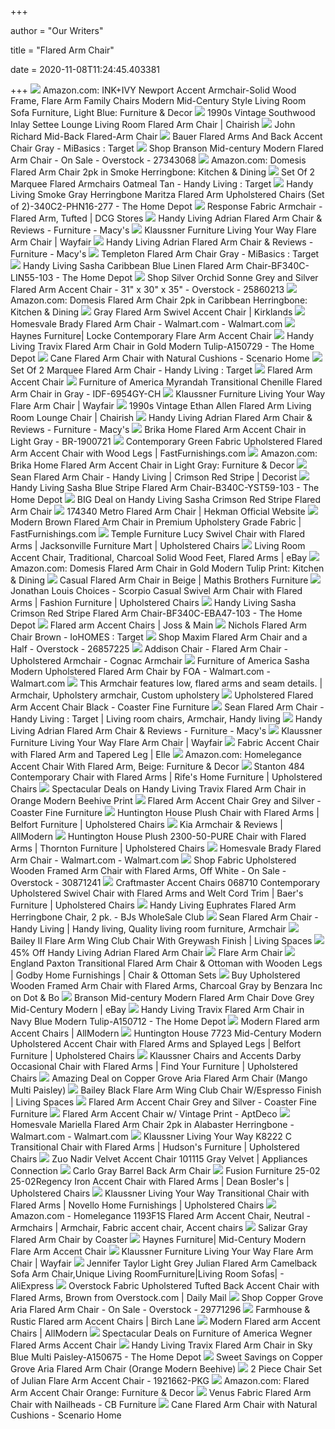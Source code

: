 +++
        
author = "Our Writers"
        
title = "Flared Arm Chair"
        
date = 2020-11-08T11:24:45.403381
        
+++
[ ![](https://images-na.ssl-images-amazon.com/images/I/917d5x5NYJL._AC_SY355_.jpg)](https://images-na.ssl-images-amazon.com/images/I/917d5x5NYJL._AC_SY355_.jpg) Amazon.com: INK+IVY Newport Accent Armchair-Solid Wood Frame, Flare Arm  Family Chairs Modern Mid-Century Style Living Room Sofa Furniture, Light  Blue: Furniture & Decor
[ ![](https://chairish-prod.freetls.fastly.net/image/product/master/766020e9-6096-4c16-b176-9734a28e0222/1990s-vintage-southwood-inlay-settee-lounge-living-room-flared-arm-chair-0296)](https://chairish-prod.freetls.fastly.net/image/product/master/766020e9-6096-4c16-b176-9734a28e0222/1990s-vintage-southwood-inlay-settee-lounge-living-room-flared-arm-chair-0296) 1990s Vintage Southwood Inlay Settee Lounge Living Room Flared Arm Chair |  Chairish
[ ![](https://www.unlimitedfurnituregroup.com/media/catalog/product/cache/1/image/1200x1200/9df78eab33525d08d6e5fb8d27136e95/A/M/AMQ-1133Q01-2110-AS.jpg)](https://www.unlimitedfurnituregroup.com/media/catalog/product/cache/1/image/1200x1200/9df78eab33525d08d6e5fb8d27136e95/A/M/AMQ-1133Q01-2110-AS.jpg) John Richard Mid-Back Flared-Arm Chair
[ ![](https://target.scene7.com/is/image/Target/GUEST_2a421ef6-f86e-4b4d-b954-8342b243b32c?wid=488&hei=488&fmt=pjpeg)](https://target.scene7.com/is/image/Target/GUEST_2a421ef6-f86e-4b4d-b954-8342b243b32c?wid=488&hei=488&fmt=pjpeg) Bauer Flared Arms And Back Accent Chair Gray - MiBasics : Target
[ ![](https://ak1.ostkcdn.com/images/products/27343068/Branson-Mid-century-Modern-Flared-Arm-Chair-fcd47071-4174-4020-b4f0-448a0c1ab1a7.jpg)](https://ak1.ostkcdn.com/images/products/27343068/Branson-Mid-century-Modern-Flared-Arm-Chair-fcd47071-4174-4020-b4f0-448a0c1ab1a7.jpg) Shop Branson Mid-century Modern Flared Arm Chair - On Sale - Overstock -  27343068
[ ![](https://images-na.ssl-images-amazon.com/images/I/415V23jqlmL._AC_SY400_.jpg)](https://images-na.ssl-images-amazon.com/images/I/415V23jqlmL._AC_SY400_.jpg) Amazon.com: Domesis Flared Arm Chair 2pk in Smoke Herringbone: Kitchen &  Dining
[ ![](https://target.scene7.com/is/image/Target/GUEST_d532206f-6f56-4668-bdfe-695b3831ba00?wid=488&hei=488&fmt=pjpeg)](https://target.scene7.com/is/image/Target/GUEST_d532206f-6f56-4668-bdfe-695b3831ba00?wid=488&hei=488&fmt=pjpeg) Set Of 2 Marquee Flared Armchairs Oatmeal Tan - Handy Living : Target
[ ![](https://images.homedepot-static.com/productImages/f9ab8001-61e5-4c9d-8813-ce60694e6d4b/svn/smoke-gray-herringbone-handy-living-accent-chairs-340c2-phn16-277-64_600.jpg)](https://images.homedepot-static.com/productImages/f9ab8001-61e5-4c9d-8813-ce60694e6d4b/svn/smoke-gray-herringbone-handy-living-accent-chairs-340c2-phn16-277-64_600.jpg) Handy Living Smoke Gray Herringbone Maritza Flared Arm Upholstered Chairs  (Set of 2)-340C2-PHN16-277 - The Home Depot
[ ![](http://www.dcgstores.com/resize/shared/productimages/east-end-imports/eei-1786-7.jpg?bw=100&bh=100)](http://www.dcgstores.com/resize/shared/productimages/east-end-imports/eei-1786-7.jpg?bw=100&bh=100) Response Fabric Armchair - Flared Arm, Tufted | DCG Stores
[ ![](https://slimages.macysassets.com/is/image/MCY/products/8/optimized/17203818_fpx.tif?op_sharpen=1&wid=500&hei=613&fit=fit,1&$filtersm$)](https://slimages.macysassets.com/is/image/MCY/products/8/optimized/17203818_fpx.tif?op_sharpen=1&wid=500&hei=613&fit=fit,1&$filtersm$) Handy Living Adrian Flared Arm Chair & Reviews - Furniture - Macy's
[ ![](https://secure.img1-fg.wfcdn.com/im/85784572/resize-h800-w800%5Ecompr-r85/8596/85965482/Living+Your+Way+Flare+Arm+Chair.jpg)](https://secure.img1-fg.wfcdn.com/im/85784572/resize-h800-w800%5Ecompr-r85/8596/85965482/Living+Your+Way+Flare+Arm+Chair.jpg) Klaussner Furniture Living Your Way Flare Arm Chair | Wayfair
[ ![](https://slimages.macysassets.com/is/image/MCY/products/5/optimized/17203835_fpx.tif?op_sharpen=1&wid=500&hei=613&fit=fit,1&$filtersm$)](https://slimages.macysassets.com/is/image/MCY/products/5/optimized/17203835_fpx.tif?op_sharpen=1&wid=500&hei=613&fit=fit,1&$filtersm$) Handy Living Adrian Flared Arm Chair & Reviews - Furniture - Macy's
[ ![](https://target.scene7.com/is/image/Target/GUEST_810e2e96-9b43-4620-9a72-b2f79ca70f2b?wid=488&hei=488&fmt=pjpeg)](https://target.scene7.com/is/image/Target/GUEST_810e2e96-9b43-4620-9a72-b2f79ca70f2b?wid=488&hei=488&fmt=pjpeg) Templeton Flared Arm Chair Gray - MiBasics : Target
[ ![](https://images.homedepot-static.com/productImages/3e29b4b4-27ec-4c12-a700-839fa029e2db/svn/caribbean-blue-handy-living-accent-chairs-bf340c-lin55-103-64_600.jpg)](https://images.homedepot-static.com/productImages/3e29b4b4-27ec-4c12-a700-839fa029e2db/svn/caribbean-blue-handy-living-accent-chairs-bf340c-lin55-103-64_600.jpg) Handy Living Sasha Caribbean Blue Linen Flared Arm Chair-BF340C-LIN55-103 -  The Home Depot
[ ![](https://ak1.ostkcdn.com/images/products/25860213/Silver-Orchid-Sonne-Grey-and-Silver-Flared-Arm-Accent-Chair-31-x-30-x-35-3c8bd5d5-9ad3-4f5a-8a71-6049c4db2d94_600.jpg?impolicy=medium)](https://ak1.ostkcdn.com/images/products/25860213/Silver-Orchid-Sonne-Grey-and-Silver-Flared-Arm-Accent-Chair-31-x-30-x-35-3c8bd5d5-9ad3-4f5a-8a71-6049c4db2d94_600.jpg?impolicy=medium) Shop Silver Orchid Sonne Grey and Silver Flared Arm Accent Chair - 31" x  30" x 35" - Overstock - 25860213
[ ![](https://images-na.ssl-images-amazon.com/images/I/91SHONan7gL._AC_SX522_.jpg)](https://images-na.ssl-images-amazon.com/images/I/91SHONan7gL._AC_SX522_.jpg) Amazon.com: Domesis Flared Arm Chair 2pk in Caribbean Herringbone: Kitchen  & Dining
[ ![](https://images.kirklands.com/is/image/Kirklands/232928?$tProduct$)](https://images.kirklands.com/is/image/Kirklands/232928?$tProduct$) Gray Flared Arm Swivel Accent Chair | Kirklands
[ ![](https://i5.walmartimages.com/asr/d430d721-2d02-42d5-bb9d-e9d9fc2f6db0_2.a72e3282f36fda8a300fa20edfc954dd.jpeg?odnWidth=612&odnHeight=612&odnBg=ffffff)](https://i5.walmartimages.com/asr/d430d721-2d02-42d5-bb9d-e9d9fc2f6db0_2.a72e3282f36fda8a300fa20edfc954dd.jpeg?odnWidth=612&odnHeight=612&odnBg=ffffff) Homesvale Brady Flared Arm Chair - Walmart.com - Walmart.com
[ ![](https://www.haynesfurniture.com/images/thumbs/0001098_locke-contemporary-flare-arm-accent-chair_1200.jpeg)](https://www.haynesfurniture.com/images/thumbs/0001098_locke-contemporary-flare-arm-accent-chair_1200.jpeg) Haynes Furniture| Locke Contemporary Flare Arm Accent Chair
[ ![](https://images.homedepot-static.com/productImages/0a25bc05-cab1-4b3f-95a8-c41819f9a50b/svn/gold-modern-tulip-handy-living-accent-chairs-a150729-64_600.jpg)](https://images.homedepot-static.com/productImages/0a25bc05-cab1-4b3f-95a8-c41819f9a50b/svn/gold-modern-tulip-handy-living-accent-chairs-a150729-64_600.jpg) Handy Living Travix Flared Arm Chair in Gold Modern Tulip-A150729 - The  Home Depot
[ ![](https://cdn.shopify.com/s/files/1/0192/5276/products/23461_2_2048x.jpg?v=1564425010)](https://cdn.shopify.com/s/files/1/0192/5276/products/23461_2_2048x.jpg?v=1564425010) Cane Flared Arm Chair with Natural Cushions - Scenario Home
[ ![](https://target.scene7.com/is/image/Target/GUEST_1fbe976f-f4fe-4078-99a1-0f238e43daad?wid=488&hei=488&fmt=pjpeg)](https://target.scene7.com/is/image/Target/GUEST_1fbe976f-f4fe-4078-99a1-0f238e43daad?wid=488&hei=488&fmt=pjpeg) Set Of 2 Marquee Flared Arm Chair - Handy Living : Target
[ ![](https://www.montgomerys.com/shop/storage/product-photos/medium/0GsxUsuegG4bUiMptimQ.jpeg)](https://www.montgomerys.com/shop/storage/product-photos/medium/0GsxUsuegG4bUiMptimQ.jpeg) Flared Arm Accent Chair
[ ![](https://media.cymaxstores.com/Images/4670/1993083-L.jpg)](https://media.cymaxstores.com/Images/4670/1993083-L.jpg) Furniture of America Myrandah Transitional Chenille Flared Arm Chair in  Gray - IDF-6954GY-CH
[ ![](https://secure.img1-ag.wfcdn.com/im/28788244/resize-h800-w800%5Ecompr-r85/1166/116696008/Living+Your+Way+Flare+Arm+Chair.jpg)](https://secure.img1-ag.wfcdn.com/im/28788244/resize-h800-w800%5Ecompr-r85/1166/116696008/Living+Your+Way+Flare+Arm+Chair.jpg) Klaussner Furniture Living Your Way Flare Arm Chair | Wayfair
[ ![](https://chairish-prod.freetls.fastly.net/image/product/master/e88c0f5b-ac8e-41f3-af4c-9f6dfd610a74/1990s-vintage-ethan-allen-flared-arm-living-room-lounge-chair-4339)](https://chairish-prod.freetls.fastly.net/image/product/master/e88c0f5b-ac8e-41f3-af4c-9f6dfd610a74/1990s-vintage-ethan-allen-flared-arm-living-room-lounge-chair-4339) 1990s Vintage Ethan Allen Flared Arm Living Room Lounge Chair | Chairish
[ ![](https://slimages.macysassets.com/is/image/MCY/products/2/optimized/17203822_fpx.tif?op_sharpen=1&wid=500&hei=613&fit=fit,1&$filtersm$)](https://slimages.macysassets.com/is/image/MCY/products/2/optimized/17203822_fpx.tif?op_sharpen=1&wid=500&hei=613&fit=fit,1&$filtersm$) Handy Living Adrian Flared Arm Chair & Reviews - Furniture - Macy's
[ ![](https://media.cymaxstores.com/Images/4751/1921125-1-L.jpg)](https://media.cymaxstores.com/Images/4751/1921125-1-L.jpg) Brika Home Flared Arm Accent Chair in Light Gray - BR-1900721
[ ![](https://cdn3.volusion.com/ruru6.74p94/v/vspfiles/photos/GFBAC518947-2.jpg?v-cache=1430141694)](https://cdn3.volusion.com/ruru6.74p94/v/vspfiles/photos/GFBAC518947-2.jpg?v-cache=1430141694) Contemporary Green Fabric Upholstered Flared Arm Accent Chair with Wood  Legs | FastFurnishings.com
[ ![](https://m.media-amazon.com/images/I/316nh4iRByL._AC_UL400_.jpg)](https://m.media-amazon.com/images/I/316nh4iRByL._AC_UL400_.jpg) Amazon.com: Brika Home Flared Arm Accent Chair in Light Gray: Furniture &  Decor
[ ![](https://www.decorist.com/static/finds/product_images/full_size/140491-sean-flared-arm-chair.f68e45911bd099ecdf49452fa258fb46.png)](https://www.decorist.com/static/finds/product_images/full_size/140491-sean-flared-arm-chair.f68e45911bd099ecdf49452fa258fb46.png) Sean Flared Arm Chair - Handy Living | Crimson Red Stripe | Decorist
[ ![](https://images.homedepot-static.com/productImages/7ca87bb4-e3e3-4abe-b90e-993855ea5ce5/svn/blue-stripe-handy-living-accent-chairs-b340c-yst59-103-64_600.jpg)](https://images.homedepot-static.com/productImages/7ca87bb4-e3e3-4abe-b90e-993855ea5ce5/svn/blue-stripe-handy-living-accent-chairs-b340c-yst59-103-64_600.jpg) Handy Living Sasha Blue Stripe Flared Arm Chair-B340C-YST59-103 - The Home  Depot
[ ![](https://images.prod.meredith.com/product/f9205f2a1c3b3577fd4340291c49d7c8/1588284017286/l/handy-living-sasha-crimson-red-stripe-flared-arm-chair)](https://images.prod.meredith.com/product/f9205f2a1c3b3577fd4340291c49d7c8/1588284017286/l/handy-living-sasha-crimson-red-stripe-flared-arm-chair) BIG Deal on Handy Living Sasha Crimson Red Stripe Flared Arm Chair
[ ![](https://res.cloudinary.com/hmcgallery/image/upload/t_image2000WD/174340.jpg)](https://res.cloudinary.com/hmcgallery/image/upload/t_image2000WD/174340.jpg) 174340 Metro Flared Arm Chair | Hekman Official Website
[ ![](https://cdn3.volusion.com/ruru6.74p94/v/vspfiles/photos/PAC618745443-2.jpg?v-cache=1430077567)](https://cdn3.volusion.com/ruru6.74p94/v/vspfiles/photos/PAC618745443-2.jpg?v-cache=1430077567) Modern Brown Flared Arm Chair in Premium Upholstery Grade Fabric |  FastFurnishings.com
[ ![](https://images.furnituredealer.net/img/products%2Ftemple_furniture%2Fcolor%2Flucy%20-%20temple_17885s%20lido%20fawn-b1.jpg)](https://images.furnituredealer.net/img/products%2Ftemple_furniture%2Fcolor%2Flucy%20-%20temple_17885s%20lido%20fawn-b1.jpg) Temple Furniture Lucy Swivel Chair with Flared Arms | Jacksonville  Furniture Mart | Upholstered Chairs
[ ![](https://i.ebayimg.com/images/g/F5kAAOSwBY5dzxVc/s-l300.jpg)](https://i.ebayimg.com/images/g/F5kAAOSwBY5dzxVc/s-l300.jpg) Living Room Accent Chair, Traditional, Charcoal Solid Wood Feet, Flared Arms  | eBay
[ ![](https://images-na.ssl-images-amazon.com/images/I/91ipQ72BqzL._AC_SX522_.jpg)](https://images-na.ssl-images-amazon.com/images/I/91ipQ72BqzL._AC_SX522_.jpg) Amazon.com: Domesis Flared Arm Chair in Gold Modern Tulip Print: Kitchen &  Dining
[ ![](https://www.mathisbrothers.com/dw/image/v2/AAYQ_PRD/on/demandware.static/-/Sites-mathisbrothers-master/default/dwff99cda0/images/products/hires/MNDI/MNDI-BRACKLEY_CHAIR/MNDI-BRACKLEY_CHAIR_01.jpg?sw=2000&sh=2000&sm=fit)](https://www.mathisbrothers.com/dw/image/v2/AAYQ_PRD/on/demandware.static/-/Sites-mathisbrothers-master/default/dwff99cda0/images/products/hires/MNDI/MNDI-BRACKLEY_CHAIR/MNDI-BRACKLEY_CHAIR_01.jpg?sw=2000&sh=2000&sm=fit) Casual Flared Arm Chair in Beige | Mathis Brothers Furniture
[ ![](https://images.furnituredealer.net/img/products%2Fjonathan_louis%2Fcolor%2Fscorpio%20420_253-16-demo%20graphic-b1.jpg)](https://images.furnituredealer.net/img/products%2Fjonathan_louis%2Fcolor%2Fscorpio%20420_253-16-demo%20graphic-b1.jpg) Jonathan Louis Choices - Scorpio Casual Swivel Arm Chair with Flared Arms |  Fashion Furniture | Upholstered Chairs
[ ![](https://images.homedepot-static.com/productImages/57388b86-2cdf-44a4-b67f-a54ac8a06317/svn/crimson-red-stripe-handy-living-accent-chairs-bf340c-eba47-103-64_600.jpg)](https://images.homedepot-static.com/productImages/57388b86-2cdf-44a4-b67f-a54ac8a06317/svn/crimson-red-stripe-handy-living-accent-chairs-bf340c-eba47-103-64_600.jpg) Handy Living Sasha Crimson Red Stripe Flared Arm Chair-BF340C-EBA47-103 -  The Home Depot
[ ![](https://secure.img1-fg.wfcdn.com/im/37427851/resize-h160-w160%5Ecompr-r85/1047/104734830/Flared+arms+Albany+Wingback+Chair.jpg)](https://secure.img1-fg.wfcdn.com/im/37427851/resize-h160-w160%5Ecompr-r85/1047/104734830/Flared+arms+Albany+Wingback+Chair.jpg) Flared arm Accent Chairs | Joss & Main
[ ![](https://target.scene7.com/is/image/Target/GUEST_1f639b5e-efda-4c6f-8bd9-2ecc4bc1755f?wid=488&hei=488&fmt=pjpeg)](https://target.scene7.com/is/image/Target/GUEST_1f639b5e-efda-4c6f-8bd9-2ecc4bc1755f?wid=488&hei=488&fmt=pjpeg) Nichols Flared Arm Chair Brown - IoHOMES : Target
[ ![](https://ak1.ostkcdn.com/images/products/26857225/Maxim-Flared-Arm-Chair-and-a-Half-587e7e92-b08f-452b-8f54-0163b3df6519.jpg)](https://ak1.ostkcdn.com/images/products/26857225/Maxim-Flared-Arm-Chair-and-a-Half-587e7e92-b08f-452b-8f54-0163b3df6519.jpg) Shop Maxim Flared Arm Chair and a Half - Overstock - 26857225
[ ![](https://akamai-scene7.ballarddesigns.com/is/image/ballarddesigns/T_WithoutZoom?$w400$&$src=UC072_main)](https://akamai-scene7.ballarddesigns.com/is/image/ballarddesigns/T_WithoutZoom?$w400$&$src=UC072_main) Addison Chair - Flared Arm Chair - Upholstered Armchair - Cognac Armchair
[ ![](https://i5.walmartimages.com/asr/317c453a-e6cf-49ea-acc5-85be0281a346_1.90f5e9fe4e8751c8c98c6a150c9c45f4.jpeg)](https://i5.walmartimages.com/asr/317c453a-e6cf-49ea-acc5-85be0281a346_1.90f5e9fe4e8751c8c98c6a150c9c45f4.jpeg) Furniture of America Sasha Modern Upholstered Flared Arm Chair by FOA -  Walmart.com - Walmart.com
[ ![](https://i.pinimg.com/736x/a4/ee/59/a4ee59b86faa6b429f406118e58fbe09.jpg)](https://i.pinimg.com/736x/a4/ee/59/a4ee59b86faa6b429f406118e58fbe09.jpg) This Armchair features low, flared arms and seam details. | Armchair,  Upholstery armchair, Custom upholstery
[ ![](https://www.coasterfurniture.com/wp-content/uploads/products/silo/zoom/900253_1.jpg)](https://www.coasterfurniture.com/wp-content/uploads/products/silo/zoom/900253_1.jpg) Upholstered Flared Arm Accent Chair Black - Coaster Fine Furniture
[ ![](https://i.pinimg.com/originals/ba/be/70/babe70acbaef0f625eaea024c591adc6.png)](https://i.pinimg.com/originals/ba/be/70/babe70acbaef0f625eaea024c591adc6.png) Sean Flared Arm Chair - Handy Living : Target | Living room chairs, Armchair,  Handy living
[ ![](https://slimages.macysassets.com/is/image/MCY/products/0/optimized/17211780_fpx.tif?op_sharpen=1&wid=500&hei=613&fit=fit,1&$filtersm$)](https://slimages.macysassets.com/is/image/MCY/products/0/optimized/17211780_fpx.tif?op_sharpen=1&wid=500&hei=613&fit=fit,1&$filtersm$) Handy Living Adrian Flared Arm Chair & Reviews - Furniture - Macy's
[ ![](https://secure.img1-ag.wfcdn.com/im/64270827/compr-r85/1166/116696750/living-your-way-flare-arm-chair.jpg)](https://secure.img1-ag.wfcdn.com/im/64270827/compr-r85/1166/116696750/living-your-way-flare-arm-chair.jpg) Klaussner Furniture Living Your Way Flare Arm Chair | Wayfair
[ ![](https://www.bassettfurniture.com/_images/catalog/product-images/1201-02S.JPG?impolicy=imgresize&width=770)](https://www.bassettfurniture.com/_images/catalog/product-images/1201-02S.JPG?impolicy=imgresize&width=770) Fabric Accent Chair with Flared Arm and Tapered Leg | Elle
[ ![](https://m.media-amazon.com/images/I/91jyiHMkB7L._AC_UL400_.jpg)](https://m.media-amazon.com/images/I/91jyiHMkB7L._AC_UL400_.jpg) Amazon.com: Homelegance Accent Chair With Flared Arm, Beige: Furniture &  Decor
[ ![](https://imageresizer.furnituredealer.net/img/remote/images.furnituredealer.net/img/products%2Fstanton%2Fcolor%2F484%20stn_48403-b1.jpg?width=878&height=600&scale=both&trim.threshold=80)](https://imageresizer.furnituredealer.net/img/remote/images.furnituredealer.net/img/products%2Fstanton%2Fcolor%2F484%20stn_48403-b1.jpg?width=878&height=600&scale=both&trim.threshold=80) Stanton 484 Contemporary Chair with Flared Arms | Rife's Home Furniture |  Upholstered Chairs
[ ![](https://images.prod.meredith.com/product/1bbcdb6213988b643ab4aaa2c30fc3e8/1597097007569/l/handy-living-travix-flared-arm-chair-in-orange-modern-beehive-print)](https://images.prod.meredith.com/product/1bbcdb6213988b643ab4aaa2c30fc3e8/1597097007569/l/handy-living-travix-flared-arm-chair-in-orange-modern-beehive-print) Spectacular Deals on Handy Living Travix Flared Arm Chair in Orange Modern  Beehive Print
[ ![](https://www.coasterfurniture.com/wp-content/uploads/products/lifestyle/zoom/904094.jpg)](https://www.coasterfurniture.com/wp-content/uploads/products/lifestyle/zoom/904094.jpg) Flared Arm Accent Chair Grey and Silver - Coaster Fine Furniture
[ ![](https://imageresizer.furnituredealer.net/img/remote/images.furnituredealer.net/img/products%2Fhuntington_house%2Fcolor%2F2300-mod_2300-50-pure-ivory-b1.jpg?width=878&height=600&scale=both&trim.threshold=80)](https://imageresizer.furnituredealer.net/img/remote/images.furnituredealer.net/img/products%2Fhuntington_house%2Fcolor%2F2300-mod_2300-50-pure-ivory-b1.jpg?width=878&height=600&scale=both&trim.threshold=80) Huntington House Plush Chair with Flared Arms | Belfort Furniture |  Upholstered Chairs
[ ![](https://secure.img1-fg.wfcdn.com/im/37062258/compr-r85/1203/120351020/kia-armchair.jpg)](https://secure.img1-fg.wfcdn.com/im/37062258/compr-r85/1203/120351020/kia-armchair.jpg) Kia Armchair & Reviews | AllModern
[ ![](https://imageresizer.furnituredealer.net/img/remote/images.furnituredealer.net/img/products%2Fhuntington_house%2Fcolor%2F2300-mod_2300-50-pure-ivory-b1.jpg?width=1024&height=768&scale=both&trim.threshold=50&trim.percentpadding=10)](https://imageresizer.furnituredealer.net/img/remote/images.furnituredealer.net/img/products%2Fhuntington_house%2Fcolor%2F2300-mod_2300-50-pure-ivory-b1.jpg?width=1024&height=768&scale=both&trim.threshold=50&trim.percentpadding=10) Huntington House Plush 2300-50-PURE Chair with Flared Arms | Thornton  Furniture | Upholstered Chairs
[ ![](https://i5.walmartimages.com/asr/ee7feab9-f6b3-4e54-a1b2-c972efdbe934_2.434611a93739b8000862b329f5139abc.jpeg)](https://i5.walmartimages.com/asr/ee7feab9-f6b3-4e54-a1b2-c972efdbe934_2.434611a93739b8000862b329f5139abc.jpeg) Homesvale Brady Flared Arm Chair - Walmart.com - Walmart.com
[ ![](https://ak1.ostkcdn.com/images/products/30871241/Fabric-Upholstered-Wooden-Framed-Arm-Chair-with-Flared-Arms-Off-White-f513ba34-f388-41ae-84c4-7818dfd9a1b8.jpg)](https://ak1.ostkcdn.com/images/products/30871241/Fabric-Upholstered-Wooden-Framed-Arm-Chair-with-Flared-Arms-Off-White-f513ba34-f388-41ae-84c4-7818dfd9a1b8.jpg) Shop Fabric Upholstered Wooden Framed Arm Chair with Flared Arms, Off White  - On Sale - Overstock - 30871241
[ ![](https://images.furnituredealer.net/img/products%2Fcraftmaster%2Fcolor%2Fcraftmaster%20accent%20chairs_068710-sherpa-21-b0.jpg)](https://images.furnituredealer.net/img/products%2Fcraftmaster%2Fcolor%2Fcraftmaster%20accent%20chairs_068710-sherpa-21-b0.jpg) Craftmaster Accent Chairs 068710 Contemporary Upholstered Swivel Chair with Flared  Arms and Welt Cord Trim | Baer's Furniture | Upholstered Chairs
[ ![](https://bjs.scene7.com/is/image/bjs/235868001?$bjs-Initial480$)](https://bjs.scene7.com/is/image/bjs/235868001?$bjs-Initial480$) Handy Living Euphrates Flared Arm Herringbone Chair, 2 pk. - BJs WholeSale  Club
[ ![](https://i.pinimg.com/originals/6e/5d/98/6e5d98c5ad0a5ba272d74f3bed1cbd1d.jpg)](https://i.pinimg.com/originals/6e/5d/98/6e5d98c5ad0a5ba272d74f3bed1cbd1d.jpg) Sean Flared Arm Chair - Handy Living | Handy living, Quality living room  furniture, Armchair
[ ![](https://www.livingspaces.com/globalassets/productassets/200000-299999/240000-249999/247000-247999/247600-247699/247688/247688_green_fabric_accent_chair_signature_01.jpg?w=1000&amp;h=674&amp;mode=pad)](https://www.livingspaces.com/globalassets/productassets/200000-299999/240000-249999/247000-247999/247600-247699/247688/247688_green_fabric_accent_chair_signature_01.jpg?w=1000&amp;h=674&amp;mode=pad) Bailey II Flare Arm Wing Club Chair With Greywash Finish | Living Spaces
[ ![](https://images.prod.meredith.com/product/88fbbdb074c1b62d2880e7ecea4a8d34/1596794961627/l/handy-living-adrian-flared-arm-chair)](https://images.prod.meredith.com/product/88fbbdb074c1b62d2880e7ecea4a8d34/1596794961627/l/handy-living-adrian-flared-arm-chair) 45% Off Handy Living Adrian Flared Arm Chair
[ ![](https://oldtimepottery.com/media/catalog/product/cache/1/image/650x/040ec09b1e35df139433887a97daa66f/5/4/545534_FLARE_ARM.png)](https://oldtimepottery.com/media/catalog/product/cache/1/image/650x/040ec09b1e35df139433887a97daa66f/5/4/545534_FLARE_ARM.png) Flare Arm Chair
[ ![](https://imageresizer.furnituredealer.net/img/remote/images.furnituredealer.net/img/products%2Fengland%2Fcolor%2Fpaxton%203b00_3b04%2B3b07-lucca%20portrait-b1.jpg?width=1024&height=768&scale=both&trim.threshold=50&trim.percentpadding=10)](https://imageresizer.furnituredealer.net/img/remote/images.furnituredealer.net/img/products%2Fengland%2Fcolor%2Fpaxton%203b00_3b04%2B3b07-lucca%20portrait-b1.jpg?width=1024&height=768&scale=both&trim.threshold=50&trim.percentpadding=10) England Paxton Transitional Flared Arm Chair & Ottoman with Wooden Legs |  Godby Home Furnishings | Chair & Ottoman Sets
[ ![](https://cdn1.ykso.co/wildorchid/product/upholstered-wooden-framed-arm-chair-with-flared-arms-charcoal-gray/images/c78d522/1580576543/generous.jpg)](https://cdn1.ykso.co/wildorchid/product/upholstered-wooden-framed-arm-chair-with-flared-arms-charcoal-gray/images/c78d522/1580576543/generous.jpg) Buy Upholstered Wooden Framed Arm Chair with Flared Arms, Charcoal Gray by  Benzara Inc on Dot & Bo
[ ![](https://i.ebayimg.com/images/g/zd8AAOSwW5RfK22-/s-l300.jpg)](https://i.ebayimg.com/images/g/zd8AAOSwW5RfK22-/s-l300.jpg) Branson Mid-century Modern Flared Arm Chair Dove Grey Mid-Century Modern |  eBay
[ ![](https://images.homedepot-static.com/productImages/2e1edecc-8984-44aa-b43e-f9455a620875/svn/navy-blue-modern-tulip-handy-living-accent-chairs-a150712-64_600.jpg)](https://images.homedepot-static.com/productImages/2e1edecc-8984-44aa-b43e-f9455a620875/svn/navy-blue-modern-tulip-handy-living-accent-chairs-a150712-64_600.jpg) Handy Living Travix Flared Arm Chair in Navy Blue Modern Tulip-A150712 -  The Home Depot
[ ![](https://secure.img1-fg.wfcdn.com/im/84879538/resize-h240-w240%5Ecompr-r85/1015/101575138/default_name.jpg)](https://secure.img1-fg.wfcdn.com/im/84879538/resize-h240-w240%5Ecompr-r85/1015/101575138/default_name.jpg) Modern Flared arm Accent Chairs | AllModern
[ ![](https://imageresizer.furnituredealer.net/img/remote/images.furnituredealer.net/img/products%2Fhuntington_house%2Fcolor%2F7723_7723-50-70212-78-b1.jpg?width=878&height=600&scale=both&trim.threshold=80)](https://imageresizer.furnituredealer.net/img/remote/images.furnituredealer.net/img/products%2Fhuntington_house%2Fcolor%2F7723_7723-50-70212-78-b1.jpg?width=878&height=600&scale=both&trim.threshold=80) Huntington House 7723 Mid-Century Modern Upholstered Accent Chair with Flared  Arms and Splayed Legs | Belfort Furniture | Upholstered Chairs
[ ![](https://imageresizer.furnituredealer.net/img/remote/images.furnituredealer.net/img/products%2Fklaussner%2Fcolor%2Fklaussner%20chairs%20and%20accents_k19700-midsummer%20pacific-b1.jpg?width=1024&height=768&scale=both&trim.threshold=50&trim.percentpadding=10)](https://imageresizer.furnituredealer.net/img/remote/images.furnituredealer.net/img/products%2Fklaussner%2Fcolor%2Fklaussner%20chairs%20and%20accents_k19700-midsummer%20pacific-b1.jpg?width=1024&height=768&scale=both&trim.threshold=50&trim.percentpadding=10) Klaussner Chairs and Accents Darby Occasional Chair with Flared Arms | Find  Your Furniture | Upholstered Chairs
[ ![](https://images.prod.meredith.com/product/7559f52da9b2226a0d347f8d9790e6ef/1576932195512/l/copper-grove-aria-flared-arm-chair-mango-multi-paisley)](https://images.prod.meredith.com/product/7559f52da9b2226a0d347f8d9790e6ef/1576932195512/l/copper-grove-aria-flared-arm-chair-mango-multi-paisley) Amazing Deal on Copper Grove Aria Flared Arm Chair (Mango Multi Paisley)
[ ![](https://www.livingspaces.com/globalassets/productassets/200000-299999/240000-249999/244000-244999/244500-244599/244532/cv_06_244532_black_fabric_club_chair_front_02.jpg?w=415&h=280&mode=pad)](https://www.livingspaces.com/globalassets/productassets/200000-299999/240000-249999/244000-244999/244500-244599/244532/cv_06_244532_black_fabric_club_chair_front_02.jpg?w=415&h=280&mode=pad) Bailey Black Flare Arm Wing Club Chair W/Espresso Finish | Living Spaces
[ ![](https://www.coasterfurniture.com/wp-content/uploads/products/silo/zoom/904094_2.jpg)](https://www.coasterfurniture.com/wp-content/uploads/products/silo/zoom/904094_2.jpg) Flared Arm Accent Chair Grey and Silver - Coaster Fine Furniture
[ ![](https://d6qwfb5pdou4u.cloudfront.net/product-images/380001-390000/386987/147159909948ba7d8e9604ddeca31d3c35afaca339/1500-1500-frame-0.jpg)](https://d6qwfb5pdou4u.cloudfront.net/product-images/380001-390000/386987/147159909948ba7d8e9604ddeca31d3c35afaca339/1500-1500-frame-0.jpg) Flared Arm Accent Chair w/ Vintage Print - AptDeco
[ ![](https://i5.walmartimages.com/asr/cdb8049c-5170-42c4-9b8c-2227b466b55c_2.a187f5bb12084f029c1c49f00fdf3dd8.jpeg)](https://i5.walmartimages.com/asr/cdb8049c-5170-42c4-9b8c-2227b466b55c_2.a187f5bb12084f029c1c49f00fdf3dd8.jpeg) Homesvale Mariella Flared Arm Chair 2pk in Alabaster Herringbone -  Walmart.com - Walmart.com
[ ![](https://imageresizer.furnituredealer.net/img/remote/images.furnituredealer.net/img/products%2Fklaussner%2Fcolor%2Fliving%20your%20way_k8222%20c-macc%20ecru-b1.jpg?width=878&height=600&scale=both&trim.threshold=80)](https://imageresizer.furnituredealer.net/img/remote/images.furnituredealer.net/img/products%2Fklaussner%2Fcolor%2Fliving%20your%20way_k8222%20c-macc%20ecru-b1.jpg?width=878&height=600&scale=both&trim.threshold=80) Klaussner Living Your Way K8222 C Transitional Chair with Flared Arms |  Hudson's Furniture | Upholstered Chairs
[ ![](https://static.appliancesconnection.com/product/450x420/e41a82f4c0348f05cf84522572afef9c/101115.jpg)](https://static.appliancesconnection.com/product/450x420/e41a82f4c0348f05cf84522572afef9c/101115.jpg) Zuo Nadir Velvet Accent Chair 101115 Gray Velvet | Appliances Connection
[ ![](https://cdn.decorpad.com/photos/2017/06/12/barrel-back-armchair-flared-arms-wood-gray-angled-wooden-legs-chair.jpeg)](https://cdn.decorpad.com/photos/2017/06/12/barrel-back-armchair-flared-arms-wood-gray-angled-wooden-legs-chair.jpeg) Carlo Gray Barrel Back Arm Chair
[ ![](https://imageresizer.furnituredealer.net/img/remote/images.furnituredealer.net/img/products%2Ffusion_furniture%2Fcolor%2F25-02_25-02regency%20iron-b5.jpg?width=1024&height=768&scale=both&trim.threshold=50&trim.percentpadding=10)](https://imageresizer.furnituredealer.net/img/remote/images.furnituredealer.net/img/products%2Ffusion_furniture%2Fcolor%2F25-02_25-02regency%20iron-b5.jpg?width=1024&height=768&scale=both&trim.threshold=50&trim.percentpadding=10) Fusion Furniture 25-02 25-02Regency Iron Accent Chair with Flared Arms |  Dean Bosler's | Upholstered Chairs
[ ![](https://imageresizer.furnituredealer.net/img/remote/images.furnituredealer.net/img/products%2Fklaussner%2Fcolor%2Fliving%20your%20way_k8222%20c-macc%20ecru-b1.jpg?width=1024&height=768&scale=both&trim.threshold=50&trim.percentpadding=10)](https://imageresizer.furnituredealer.net/img/remote/images.furnituredealer.net/img/products%2Fklaussner%2Fcolor%2Fliving%20your%20way_k8222%20c-macc%20ecru-b1.jpg?width=1024&height=768&scale=both&trim.threshold=50&trim.percentpadding=10) Klaussner Living Your Way Transitional Chair with Flared Arms | Novello  Home Furnishings | Upholstered Chairs
[ ![](https://i.pinimg.com/originals/90/72/e4/9072e463e67004cbe3243d7c9747ef47.jpg)](https://i.pinimg.com/originals/90/72/e4/9072e463e67004cbe3243d7c9747ef47.jpg) Amazon.com - Homelegance 1193F1S Flared Arm Accent Chair, Neutral -  Armchairs | Armchair, Fabric accent chair, Accent chairs
[ ![](https://futonland.com/common/images/products/large/CST-506023.jpg)](https://futonland.com/common/images/products/large/CST-506023.jpg) Salizar Gray Flared Arm Chair by Coaster
[ ![](https://www.haynesfurniture.com/images/thumbs/0001604_mid-century-modern-flare-arm-accent-chair_1200.jpeg)](https://www.haynesfurniture.com/images/thumbs/0001604_mid-century-modern-flare-arm-accent-chair_1200.jpeg) Haynes Furniture| Mid-Century Modern Flare Arm Accent Chair
[ ![](https://secure.img1-fg.wfcdn.com/im/23036222/compr-r85/1166/116696726/living-your-way-flare-arm-chair.jpg)](https://secure.img1-fg.wfcdn.com/im/23036222/compr-r85/1166/116696726/living-your-way-flare-arm-chair.jpg) Klaussner Furniture Living Your Way Flare Arm Chair | Wayfair
[ ![](https://ae01.alicdn.com/kf/H74c7f8ff0e5b47d0bb80bcc8c36e306bA/Jennifer-Taylor-Light-Grey-Julian-Flared-Arm-Camelback-Sofa-Arm-Chair-Unique-Living-RoomFurniture.jpg_Q90.jpg_.webp)](https://ae01.alicdn.com/kf/H74c7f8ff0e5b47d0bb80bcc8c36e306bA/Jennifer-Taylor-Light-Grey-Julian-Flared-Arm-Camelback-Sofa-Arm-Chair-Unique-Living-RoomFurniture.jpg_Q90.jpg_.webp) Jennifer Taylor Light Grey Julian Flared Arm Camelback Sofa Arm Chair,Unique  Living RoomFurniture|Living Room Sofas| - AliExpress
[ ![](https://ak1.ostkcdn.com/images/products/30870725/Fabric-Upholstered-Tufted-Back-Accent-Chair-with-Flared-Arms-Brown-76f550bf-3ed8-4668-bb90-ee6cc26df43a_1000.jpg)](https://ak1.ostkcdn.com/images/products/30870725/Fabric-Upholstered-Tufted-Back-Accent-Chair-with-Flared-Arms-Brown-76f550bf-3ed8-4668-bb90-ee6cc26df43a_1000.jpg) Overstock Fabric Upholstered Tufted Back Accent Chair with Flared Arms,  Brown from Overstock.com | Daily Mail
[ ![](https://ak1.ostkcdn.com/images/products/29771296/Copper-Grove-Aria-Flared-Arm-Chair-368eeff3-cd5e-49a2-b31b-80ed0310ea44.jpg)](https://ak1.ostkcdn.com/images/products/29771296/Copper-Grove-Aria-Flared-Arm-Chair-368eeff3-cd5e-49a2-b31b-80ed0310ea44.jpg) Shop Copper Grove Aria Flared Arm Chair - On Sale - Overstock - 29771296
[ ![](https://secure.img1-fg.wfcdn.com/im/25741548/resize-h160-w160%5Ecompr-r85/6082/60820689/Flared+arms+Sauer+Armchair.jpg)](https://secure.img1-fg.wfcdn.com/im/25741548/resize-h160-w160%5Ecompr-r85/6082/60820689/Flared+arms+Sauer+Armchair.jpg) Farmhouse & Rustic Flared arm Accent Chairs | Birch Lane
[ ![](https://secure.img1-fg.wfcdn.com/im/47936661/resize-h160-w160%5Ecompr-r85/6507/65077094/Flared+arms+Alec+21%2522+Armchair.jpg)](https://secure.img1-fg.wfcdn.com/im/47936661/resize-h160-w160%5Ecompr-r85/6507/65077094/Flared+arms+Alec+21%2522+Armchair.jpg) Modern Flared arm Accent Chairs | AllModern
[ ![](https://images.prod.meredith.com/product/f2ca5f695fb0e8629cc0b830bf287c42/1596794545060/l/furniture-of-america-wegner-flared-arms-accent-chair)](https://images.prod.meredith.com/product/f2ca5f695fb0e8629cc0b830bf287c42/1596794545060/l/furniture-of-america-wegner-flared-arms-accent-chair) Spectacular Deals on Furniture of America Wegner Flared Arms Accent Chair
[ ![](https://images.homedepot-static.com/productImages/ea89ffed-a9bf-4e02-a09e-e13b7713d73c/svn/sky-blue-multi-paisley-handy-living-accent-chairs-a150675-64_1000.jpg)](https://images.homedepot-static.com/productImages/ea89ffed-a9bf-4e02-a09e-e13b7713d73c/svn/sky-blue-multi-paisley-handy-living-accent-chairs-a150675-64_1000.jpg) Handy Living Travix Flared Arm Chair in Sky Blue Multi Paisley-A150675 -  The Home Depot
[ ![](https://images.prod.meredith.com/product/08c4862c8b331f34aaccdb7e46c6327f/1576931463814/l/copper-grove-aria-flared-arm-chair-orange-modern-beehive)](https://images.prod.meredith.com/product/08c4862c8b331f34aaccdb7e46c6327f/1576931463814/l/copper-grove-aria-flared-arm-chair-orange-modern-beehive) Sweet Savings on Copper Grove Aria Flared Arm Chair (Orange Modern Beehive)
[ ![](https://media.cymaxstores.com/Images/5013/1921662-L.jpg)](https://media.cymaxstores.com/Images/5013/1921662-L.jpg) 2 Piece Chair Set of Julian Flare Arm Accent Chair - 1921662-PKG
[ ![](https://images-na.ssl-images-amazon.com/images/I/31xFMJVQXGL._AC_SX355_.jpg)](https://images-na.ssl-images-amazon.com/images/I/31xFMJVQXGL._AC_SX355_.jpg) Amazon.com: Flared Arm Accent Chair Orange: Furniture & Decor
[ ![](https://cdn11.bigcommerce.com/s-dtpdn52z/images/stencil/1280x1280/products/2458/11536/503253_2_Coaster__57995.1397855189.jpg?c=2?imbypass=on)](https://cdn11.bigcommerce.com/s-dtpdn52z/images/stencil/1280x1280/products/2458/11536/503253_2_Coaster__57995.1397855189.jpg?c=2?imbypass=on) Venus Fabric Flared Arm Chair with Nailheads - CB Furniture
[ ![](https://cdn.shopify.com/s/files/1/0192/5276/products/23461_300x.jpg?v=1564425010)](https://cdn.shopify.com/s/files/1/0192/5276/products/23461_300x.jpg?v=1564425010) Cane Flared Arm Chair with Natural Cushions - Scenario Home
